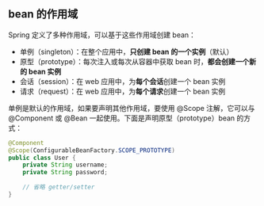 ## bean 的作用域

Spring 定义了多种作用域，可以基于这些作用域创建 bean：

- 单例（singleton）：在整个应用中，**只创建 bean 的一个实例**（默认）
- 原型（prototype）：每次注入或每次从容器中获取 bean 时，**都会创建一个新的 bean 实例**
- 会话（session）：在 web 应用中，为**每个会话**创建一个 bean 实例
- 请求（request）：在 web 应用中，为**每个请求**创建一个 bean 实例

单例是默认的作用域，如果要声明其他作用域，要使用 @Scope 注解，它可以与 @Component 或 @Bean 一起使用。下面是声明原型（prototype）bean 的方式：

```java
@Component
@Scope(ConfigurableBeanFactory.SCOPE_PROTOTYPE)
public class User {
    private String username;
    private String password;
    
    // 省略 getter/setter
}
```

